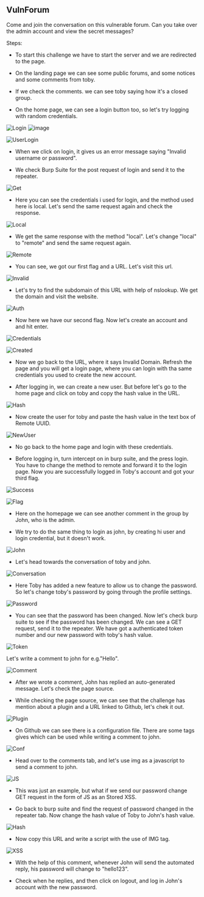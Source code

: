 
## VulnForum
Come and join the conversation on this vulnerable forum. Can you take over the admin account and view the secret messages? 

Steps:

* To start this challenge we have to start the server and we are redirected to the page.

* On the landing page we can see some public forums, and some notices and some comments from toby.

* If we check the comments. we can see toby saying how it's a closed group.

* On the home page, we can see a login button too, so let's try logging with random credentials.

![Login](Login.png "D:\CTF Images\VulnForum\Login.png")
![image](https://github.com/ocoretech/Sahil-workbook/assets/67775716/cfbe9af4-0364-4d47-8d20-413a99bb521f)


![UserLogin](<Login 1.png> "D:\CTF Images\VulnForum\Login 1.png")

* When we click on login, it gives us an error message saying "Invalid username or password".

* We check Burp Suite for the post request of login and send it to the repeater.

![Get](<Get Request.png> "D:\CTF Images\VulnForum\Get Request.png")

* Here you can see the credentials i used for login, and the method used here is local. Let's send the same request again and check the response.

![Local](Local.png "D:\CTF Images\VulnForum\Local.png")

* We get the same response with the method "local". Let's change "local" to "remote" and send the same request again.

![Remote](Remote.png "D:\CTF Images\VulnForum\Remote.png")

* You can see, we got our first flag and a URL. Let's visit this url.

![Invalid](Invalid.png "D:\CTF Images\VulnForum\Invalid.png")

* Let's try to find the subdomain of this URL with help of nslookup. We get the domain and visit the website.

![Auth](Vulnauth.png "D:\CTF Images\VulnForum\Vulnauth.png")

* Now here we have our second flag. Now let's create an account and and hit enter.

![Credentials](Credentials.png "D:\CTF Images\VulnForum\Credentials.png")

![Created](Created.png "D:\CTF Images\VulnForum\Created.png")

* Now we go back to the URL, where it says Invalid Domain. Refresh the page and you will get a login page, where you can login with tha same credentials you used to create the new account.

* After logging in, we can create a new user. But before let's go to the home page and click on toby and copy the hash value in the URL.

![Hash](<Hash value.png> "D:\CTF Images\VulnForum\Hash value.png") 

* Now create the user for toby and paste the hash value in the text box of Remote UUID.

![NewUser](Toby.png "D:\CTF Images\VulnForum\Toby.png")

* No go back to the home page and login with these credentials.

* Before logging in, turn intercept on in burp suite, and the press login. You have to change the method to remote and forward it to the login page. Now you are successfully logged in Toby's account and got your third flag.

![Success](Successful.png "D:\CTF Images\VulnForum\Successful.png")


![Flag](Flag-1.png "D:\CTF Images\VulnForum\Flag.png")

* Here on the homepage we can see another comment in the group by John, who is the admin.

* We try to do the same thing to login as john, by creating hi user and login credential, but it doesn't work. 

![John](john.png "D:\CTF Images\VulnForum\john.png")

* Let's head towards the conversation of toby and john.

![Conversation](Convo.png "D:\CTF Images\VulnForum\Convo.png")

* Here Toby has added a new feature to allow us to change the password. So let's change toby's password by going through the profile settings.

![Password](Changed.png "D:\CTF Images\VulnForum\Changed.png")

* You can see that the password has been changed. Now let's check burp suite to see if the password has been changed. We can see a GET request, send it to the repeater. We have got a authenticated token number and our new password with toby's hash value.

![Token](Token.png "D:\CTF Images\VulnForum\Token.png")

Let's write a comment to john for e.g."Hello".

![Comment](Comment.png "D:\CTF Images\VulnForum\Comment.png")

* After we wrote a comment, John has replied an auto-generated message. Let's check the page source. 

* While checking the page source, we can see that the challenge has mention about a plugin and a URL linked to Github, let's chek it out.

![Plugin](Plugin.png "D:\CTF Images\VulnForum\Plugin.png")

* On Github we can see there is a configuration file. There are some tags gives which can be used while writing a comment to john.

![Conf](Config.png "D:\CTF Images\VulnForum\Config.png")

* Head over to the comments tab, and let's use img as a javascript to send a comment to john.

![JS](IMG.png "D:\CTF Images\VulnForum\IMG.png")

* This was just an example, but what if we send our password change GET request in the form of JS as an Stored XSS.

* Go back to burp suite and find the request of password changed in the repeater tab. Now change the hash value of Toby to John's hash value.

![Hash](Johnhash.png "D:\CTF Images\VulnForum\Johnhash.png")

* Now copy this URL and write a script with the use of IMG tag.

![XSS](<Stored XSS.png> "D:\CTF Images\VulnForum\Stored XSS.png")

* With the help of this comment, whenever John will send the automated reply, his password will change to "hello123". 

* Check when he replies, and then click on logout, and log in John's account with the new password.













